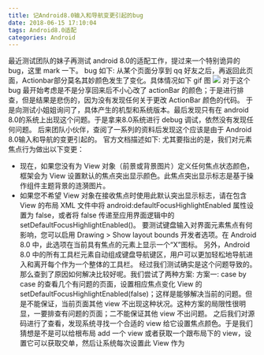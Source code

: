 ```yaml
---
title: 记Android8.0输入和导航变更引起的bug
date: 2018-06-15 17:10:04
tags: Android8.0适配
categories: Android
---
```

最近测试团队的妹子再测试 android 8.0的适配工作，提过来一个特别诡异的 bug，这里 mark 一下。
bug 如下: 从某个页面分享到 qq 好友之后，再返回此页面，Actionbar部分莫名其妙颜色发生了变化。具体情况如下 gif 图
![](记Android8.0输入和导航变更引起的bug/AndroidO.gif)
对于这个 bug 最开始考虑是不是分享回来后不小心改了 actionBar 的颜色；于是进行排查，但是结果是悲伤的，因为没有发现任何关于更改 ActionBar 颜色的代码。
于是向测试小姐姐询问了，具体产生的机型和系统版本。最后发现只有在 android 8.0的系统上出现这个问题。于是拿来8.0系统进行 debug 调试，依然没有发现任何问题。
后来团队小伙伴，查阅了一系列的资料后发现这个应该是由于 Android 8.0输入和导航的变更引起的。
官方文档描述如下:
尤其要指出的是，我们对元素焦点行为做出以下变更：
- 现在，如果您没有为 View 对象（前景或背景图片）定义任何焦点状态颜色，框架会为 View 设置默认的焦点突出显示颜色。此焦点突出显示标志是基于操作组件主题背景的涟漪图片。
- 如果您不希望 View 对象在接收焦点时使用此默认突出显示标志，请在包含 View 的布局 XML 文件中将 android:defaultFocusHighlightEnabled 属性设置为 false，或者将 false 传递至应用界面逻辑中的 setDefaultFocusHighlightEnabled()。
要测试键盘输入对界面元素焦点有何影响，您可以启用 Drawing > Show layout bounds 开发者选项。在 Android 8.0 中，此选项在当前具有焦点的元素上显示一个“X”图标。 
另外，Android 8.0 中的所有工具栏元素自动组成键盘导航键区，用户可以更加轻松地导航进入和离开每个作为一个整体的工具栏。
经过我们测试确实是这个问题导致的。那么查到了原因如何解决比较好呢。我们尝试了两种方案:
方案一: case by case 的查看几个有问题的页面，设置相应焦点变化 View 的setDefaultFocusHighlightEnabled(false)；这样是能够解决当前的问题。但是不能保证，当前页面其他 view 不出现这种状况。这种方案的局限性很明显，一要排查有问题的页面；二不能保证其他 view 不出问题。
之后我们对源码进行了查看，发现系统寻找一个合适的 view 给它设置焦点颜色。于是我们猜想是不是可以给根布局 add 一个 view 或者获取一个跟布局下的 view，设置它可以获取交单，然后让系统每次设置此 View 作为

